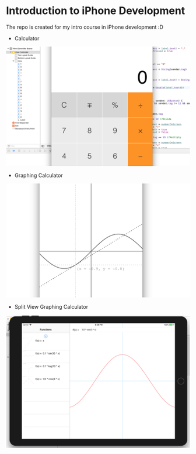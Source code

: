 # Introduction to iPhone Development

The repo is created for my intro course in iPhone development :D
- Calculator

<cener><img src="./Calculator/Demo.png" width="600"></cener>

- Graphing Calculator

<center><img src="./GraphingCalculator/Demo.png" width="600"></center>

- Split View Graphing Calculator

<center><img src="./SplitViewGraphingCalculator/Demo.png" width="600"></center>